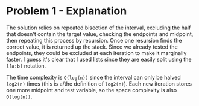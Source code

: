 # Problem 1 - Explanation

The solution relies on repeated bisection of the interval, excluding the half that doesn't contain the target value, checking the endpoints and midpoint, then repeating this process by recursion. Once one resursion finds the correct value, it is returned up the stack. Since we already tested the endpoints, they could be excluded at each iteration to make it marginally faster. I guess it's clear that I used lists since they are easily split using the `l[a:b]` notation.

The time complexity is `O(log(n))` since the interval can only be halved `log2(n)` times (this is a/the definition of `log2(n)`). Each new iteration stores one more midpoint and test variable, so the space complexity is also `O(log(n))`.
